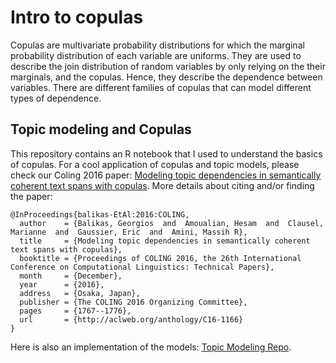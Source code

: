 # Intro to copulas

Copulas are multivariate probability distributions for which the marginal probability distribution of each variable are uniforms. They are used to describe the join distribution of random variables by only relying on the their marginals, and the copulas. Hence, they describe the dependence between variables. There are different families of copulas that can model different types of dependence.


## Topic modeling and Copulas
This repository contains an R notebook that I used to understand the basics of copulas. For a cool application of copulas and topic models, please check our Coling 2016 paper: [Modeling topic dependencies in semantically coherent text spans with copulas](http://aclweb.org/anthology/C16-1166). More details about citing and/or finding the paper: 
```
@InProceedings{balikas-EtAl:2016:COLING,
  author    = {Balikas, Georgios  and  Amoualian, Hesam  and  Clausel, Marianne  and  Gaussier, Eric  and  Amini, Massih R},
  title     = {Modeling topic dependencies in semantically coherent text spans with copulas},
  booktitle = {Proceedings of COLING 2016, the 26th International Conference on Computational Linguistics: Technical Papers},
  month     = {December},
  year      = {2016},
  address   = {Osaka, Japan},
  publisher = {The COLING 2016 Organizing Committee},
  pages     = {1767--1776},
  url       = {http://aclweb.org/anthology/C16-1166}
}
```
Here is also an implementation of the models: [Topic Modeling Repo](https://github.com/balikasg/topicModelling).
